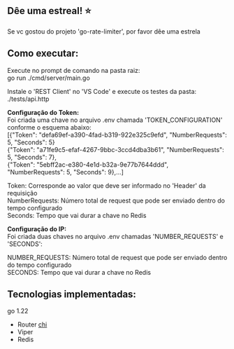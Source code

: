 ## Dêe uma estreal! :star:
Se vc gostou do projeto 'go-rate-limiter', por favor dêe uma estrela

## Como executar:
Execute no prompt de comando na pasta raiz:  
go run ./cmd/server/main.go   

Instale o 'REST Client' no 'VS Code' e execute os testes da pasta:  
./tests/api.http  

**Configuração do Token:**  
Foi criada uma chave no arquivo .env chamada 'TOKEN_CONFIGURATION' conforme o esquema abaixo:  
[{"Token": "defa69ef-a390-4fad-b319-922e325c9efd", "NumberRequests": 5, "Seconds": 5}  
{"Token": "a71fe9c5-efaf-4267-9bbc-3ccd4dba3b61", "NumberRequests": 5, "Seconds": 7},   
{"Token": "5ebff2ac-e380-4e1d-b32a-9e77b7644ddd", "NumberRequests": 5, "Seconds": 9},...]  

Token: Corresponde ao valor que deve ser informado no 'Header' da requisição  
NumberRequests: Número total de request que pode ser enviado dentro do tempo configurado  
Seconds: Tempo que vai durar a chave no Redis  

**Configuração do IP:**  
Foi criada duas chaves no arquivo .env chamadas 'NUMBER_REQUESTS' e 'SECONDS':  

NUMBER_REQUESTS: Número total de request que pode ser enviado dentro do tempo configurado  
SECONDS: Tempo que vai durar a chave no Redis  

## Tecnologias implementadas:

go 1.22
 - Router [chi](https://github.com/go-chi/chi)
 - Viper
 - Redis
 